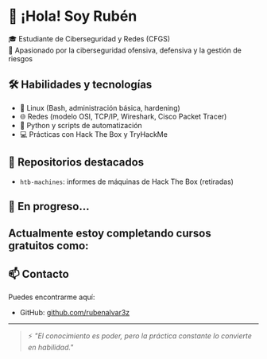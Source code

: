 # 👋 ¡Hola! Soy Rubén

🎓 Estudiante de Ciberseguridad y Redes (CFGS)  
🔐 Apasionado por la ciberseguridad ofensiva, defensiva y la gestión de riesgos  

## 🛠️ Habilidades y tecnologías

- 🐧 Linux (Bash, administración básica, hardening)
- 🌐 Redes (modelo OSI, TCP/IP, Wireshark, Cisco Packet Tracer)
- 📜 Python y scripts de automatización
- 💻 Prácticas con Hack The Box y TryHackMe

## 📁 Repositorios destacados

- `htb-machines`: informes de máquinas de Hack The Box (retiradas)

## 🚀 En progreso...

Actualmente estoy completando cursos gratuitos como:
- 

## 📫 Contacto

Puedes encontrarme aquí:
- GitHub: [github.com/rubenalvar3z](https://github.com/rubenalvar3z)

---

> ⚡ *"El conocimiento es poder, pero la práctica constante lo convierte en habilidad."*
